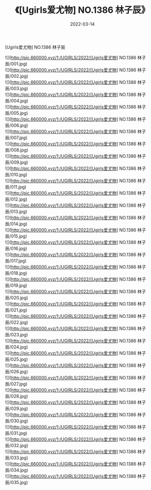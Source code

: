 ﻿---
layout: post
title:  《[Ugirls爱尤物] NO.1386 林子辰》
date:   2022-03-14
img: http://pic.660000.xyz/1:/UGIRLS/2022/[Ugirls爱尤物] NO.1386 林子辰/000.jpg
categories: [美女, 清纯, 唯美]
---

[Ugirls爱尤物] NO.1386 林子辰

 ![](http://pic.660000.xyz/1:/UGIRLS/2022/[Ugirls爱尤物] NO.1386 林子辰/001.jpg) <br>![](http://pic.660000.xyz/1:/UGIRLS/2022/[Ugirls爱尤物] NO.1386 林子辰/002.jpg) <br>![](http://pic.660000.xyz/1:/UGIRLS/2022/[Ugirls爱尤物] NO.1386 林子辰/003.jpg) <br>![](http://pic.660000.xyz/1:/UGIRLS/2022/[Ugirls爱尤物] NO.1386 林子辰/004.jpg) <br>![](http://pic.660000.xyz/1:/UGIRLS/2022/[Ugirls爱尤物] NO.1386 林子辰/005.jpg) <br>![](http://pic.660000.xyz/1:/UGIRLS/2022/[Ugirls爱尤物] NO.1386 林子辰/006.jpg) <br>![](http://pic.660000.xyz/1:/UGIRLS/2022/[Ugirls爱尤物] NO.1386 林子辰/007.jpg) <br>![](http://pic.660000.xyz/1:/UGIRLS/2022/[Ugirls爱尤物] NO.1386 林子辰/008.jpg) <br>![](http://pic.660000.xyz/1:/UGIRLS/2022/[Ugirls爱尤物] NO.1386 林子辰/009.jpg) <br>![](http://pic.660000.xyz/1:/UGIRLS/2022/[Ugirls爱尤物] NO.1386 林子辰/010.jpg) <br>![](http://pic.660000.xyz/1:/UGIRLS/2022/[Ugirls爱尤物] NO.1386 林子辰/011.jpg) <br>![](http://pic.660000.xyz/1:/UGIRLS/2022/[Ugirls爱尤物] NO.1386 林子辰/012.jpg) <br>![](http://pic.660000.xyz/1:/UGIRLS/2022/[Ugirls爱尤物] NO.1386 林子辰/013.jpg) <br>![](http://pic.660000.xyz/1:/UGIRLS/2022/[Ugirls爱尤物] NO.1386 林子辰/014.jpg) <br>![](http://pic.660000.xyz/1:/UGIRLS/2022/[Ugirls爱尤物] NO.1386 林子辰/015.jpg) <br>![](http://pic.660000.xyz/1:/UGIRLS/2022/[Ugirls爱尤物] NO.1386 林子辰/016.jpg) <br>![](http://pic.660000.xyz/1:/UGIRLS/2022/[Ugirls爱尤物] NO.1386 林子辰/017.jpg) <br>![](http://pic.660000.xyz/1:/UGIRLS/2022/[Ugirls爱尤物] NO.1386 林子辰/018.jpg) <br>![](http://pic.660000.xyz/1:/UGIRLS/2022/[Ugirls爱尤物] NO.1386 林子辰/019.jpg) <br>![](http://pic.660000.xyz/1:/UGIRLS/2022/[Ugirls爱尤物] NO.1386 林子辰/020.jpg) <br>![](http://pic.660000.xyz/1:/UGIRLS/2022/[Ugirls爱尤物] NO.1386 林子辰/021.jpg) <br>![](http://pic.660000.xyz/1:/UGIRLS/2022/[Ugirls爱尤物] NO.1386 林子辰/022.jpg) <br>![](http://pic.660000.xyz/1:/UGIRLS/2022/[Ugirls爱尤物] NO.1386 林子辰/023.jpg) <br>![](http://pic.660000.xyz/1:/UGIRLS/2022/[Ugirls爱尤物] NO.1386 林子辰/024.jpg) <br>![](http://pic.660000.xyz/1:/UGIRLS/2022/[Ugirls爱尤物] NO.1386 林子辰/025.jpg) <br>![](http://pic.660000.xyz/1:/UGIRLS/2022/[Ugirls爱尤物] NO.1386 林子辰/026.jpg) <br>![](http://pic.660000.xyz/1:/UGIRLS/2022/[Ugirls爱尤物] NO.1386 林子辰/027.jpg) <br>![](http://pic.660000.xyz/1:/UGIRLS/2022/[Ugirls爱尤物] NO.1386 林子辰/028.jpg) <br>![](http://pic.660000.xyz/1:/UGIRLS/2022/[Ugirls爱尤物] NO.1386 林子辰/029.jpg) <br>![](http://pic.660000.xyz/1:/UGIRLS/2022/[Ugirls爱尤物] NO.1386 林子辰/030.jpg) <br>![](http://pic.660000.xyz/1:/UGIRLS/2022/[Ugirls爱尤物] NO.1386 林子辰/031.jpg) <br>![](http://pic.660000.xyz/1:/UGIRLS/2022/[Ugirls爱尤物] NO.1386 林子辰/032.jpg) <br>![](http://pic.660000.xyz/1:/UGIRLS/2022/[Ugirls爱尤物] NO.1386 林子辰/033.jpg) <br>![](http://pic.660000.xyz/1:/UGIRLS/2022/[Ugirls爱尤物] NO.1386 林子辰/034.jpg) <br>![](http://pic.660000.xyz/1:/UGIRLS/2022/[Ugirls爱尤物] NO.1386 林子辰/035.jpg) <br>